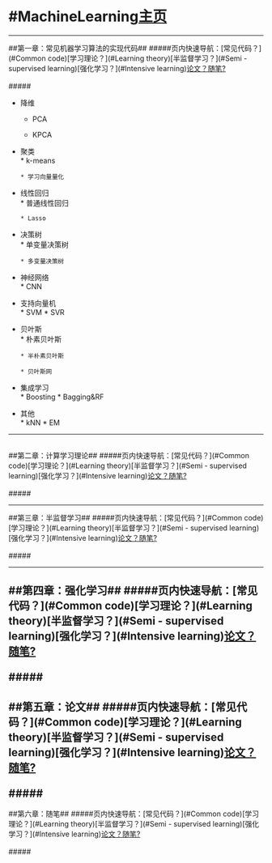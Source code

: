 #MachineLearning[主页](https://github.com/rainyxx/MachineLearning.git)
==========================================
------------------------------------------
<a name="Common code"></a>
##第一章：常见机器学习算法的实现代码##
#####页内快速导航：[常见代码？](#Common code)[学习理论？](#Learning theory)[半监督学习？](#Semi - supervised learning)[强化学习？](#Intensive learning)[论文？](#paper)[随笔?](#Essay)<br><br>#####


* 降维<br>
    * PCA
    
    * KPCA
    
* 聚类<br>
      * k-means
      
      * 学习向量量化
* 线性回归<br>
      * 普通线性回归
      
      * Lasso
* 决策树<br>
      * 单变量决策树
      
      * 多变量决策树
* 神经网络<br>
      * CNN
* 支持向量机<br>
      * SVM
      * SVR
* 贝叶斯<br>
      * 朴素贝叶斯
      
      * 半朴素贝叶斯
      
      * 贝叶斯网
* 集成学习<br>
      * Boosting
      * Bagging&RF
* 其他<br>
      * kNN
      * EM


----------------------------------------------
<a name="Learning theory"></a>      
##第二章：计算学习理论##
#####页内快速导航：[常见代码？](#Common code)[学习理论？](#Learning theory)[半监督学习？](#Semi - supervised learning)[强化学习？](#Intensive learning)[论文？](#paper)[随笔?](#Essay)<br><br>#####


----------------------------------------------
<a name="Semi - supervised learning"></a>
##第三章：半监督学习##
#####页内快速导航：[常见代码？](#Common code)[学习理论？](#Learning theory)[半监督学习？](#Semi - supervised learning)[强化学习？](#Intensive learning)[论文？](#paper)[随笔?](#Essay)<br><br>#####


----------------------------------------------
<a name="Intensive learning"></a>
##第四章：强化学习##
#####页内快速导航：[常见代码？](#Common code)[学习理论？](#Learning theory)[半监督学习？](#Semi - supervised learning)[强化学习？](#Intensive learning)[论文？](#paper)[随笔?](#Essay)<br><br>#####
---------------------------------------------
<a name="paper"></a>
##第五章：论文##
#####页内快速导航：[常见代码？](#Common code)[学习理论？](#Learning theory)[半监督学习？](#Semi - supervised learning)[强化学习？](#Intensive learning)[论文？](#paper)[随笔?](#Essay)<br><br>#####
----------------------------------------------
<a name="Essay"></a>
##第六章：随笔##
#####页内快速导航：[常见代码？](#Common code)[学习理论？](#Learning theory)[半监督学习？](#Semi - supervised learning)[强化学习？](#Intensive learning)[论文？](#paper)[随笔?](#Essay)<br><br>#####
